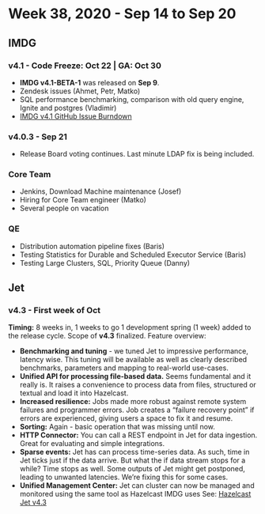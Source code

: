 # Week 38, 2020 - Sep 14 to Sep 20
## IMDG
### v4.1 - Code Freeze: Oct 22 | GA: Oct 30 
 - **IMDG v4.1-BETA-1** was released on **Sep 9**.
 - Zendesk issues (Ahmet, Petr, Matko)
 - SQL performance benchmarking, comparison with old query engine, Ignite and postgres (Vladimir)
 - [IMDG v4.1 GitHub Issue Burndown](https://docs.google.com/spreadsheets/d/1S7dLb5k_Xw6v_U5SI5nPozjUaXiPWNakv0e4zOciINU/edit#gid=1032493721)
### v4.0.3 - Sep 21
  - Release Board voting continues. Last minute LDAP fix is being included. 
### Core Team 
 - Jenkins, Download Machine maintenance (Josef)
 - Hiring for Core Team engineer (Matko)
 - Several people on vacation
### QE
 - Distribution automation pipeline fixes (Baris)
 - Testing Statistics for Durable and Scheduled Executor Service (Baris)
 - Testing Large Clusters, SQL, Priority Queue (Danny)
## Jet
### v4.3 - First week of Oct
**Timing:** 8 weeks in, 1 weeks to go
1 development spring (1 week) added to the release cycle.
Scope of **v4.3** finalized. Feature overview:
 - **Benchmarking and tuning** - we tuned Jet to impressive performance, latency wise. This tuning will be available as well as clearly described benchmarks, parameters and mapping to real-world use-cases.
 - **Unified API for processing file-based data.** Seems fundamental and it really is. It raises a convenience to process data from files, structured or textual and load it into Hazelcast.
 - **Increased resilience:** Jobs made more robust against remote system failures and programmer errors. Job creates a “failure recovery point” if errors are experienced, giving users a space to fix it and resume.
 - **Sorting:** Again - basic operation that was missing until now.
 - **HTTP Connector:** You can call a REST endpoint in Jet for data ingestion. Great for evaluating and simple integrations.
 - **Sparse events:** Jet has can process time-series data. As such, time in Jet ticks just if the data arrive. But what the if data stream stops for a while? Time stops as well. Some outputs of Jet might get postponed, leading to unwanted latencies. We’re fixing this for some cases.
 - **Unified Management Center:** Jet can cluster can now be managed and monitored using the same tool as Hazelcast IMDG uses
See: [Hazelcast Jet v4.3](https://hazelcast.atlassian.net/wiki/spaces/JET/pages/2310438960/Hazelcast+Jet+4.3)
